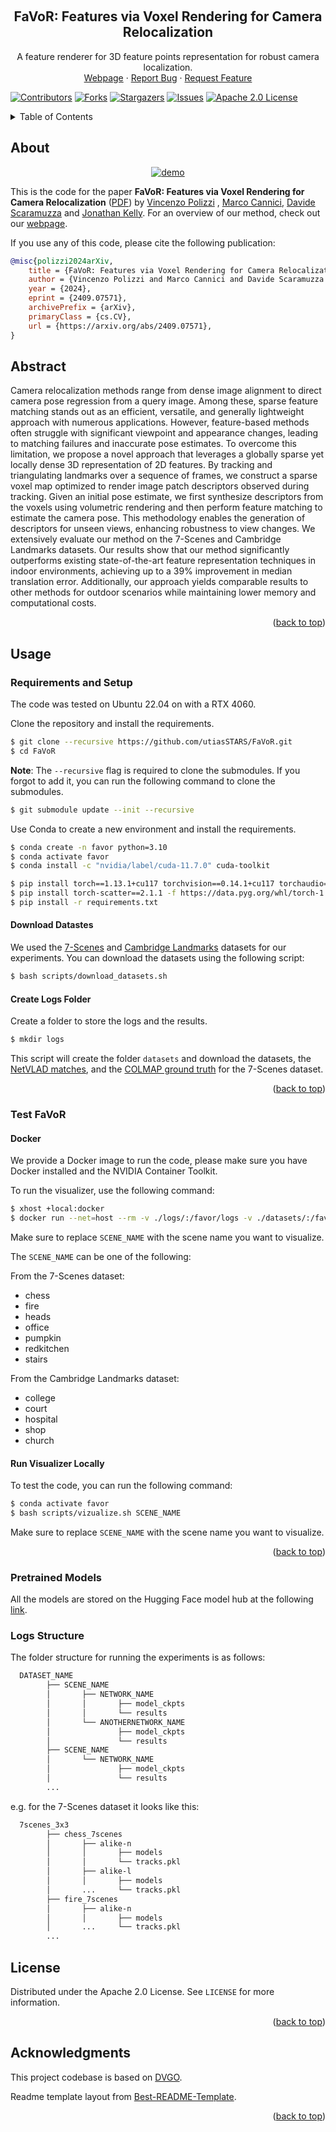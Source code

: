 <a name="readme-top"></a>

<!-- PROJECT LOGO -->
<br />
<div align="center">

<h2 align="center">FaVoR: Features via Voxel Rendering for Camera Relocalization
</h2>

  <p align="center">
A feature renderer for 3D feature points representation for robust camera localization.
    <br/>
    <a href="https://papers.starslab.ca/favor/">Webpage</a>
    ·
    <a href="https://github.com/utiasSTARS/FaVoR/issues">Report Bug</a>
    ·
    <a href="https://github.com/utiasSTARS/FaVoR/issues">Request Feature</a>
  </p>
</div>

[![Contributors][contributors-shield]][contributors-url]
[![Forks][forks-shield]][forks-url]
[![Stargazers][stars-shield]][stars-url]
[![Issues][issues-shield]][issues-url]
[![Apache 2.0 License][license-shield]][license-url]

<!-- TABLE OF CONTENTS -->
<details>
  <summary>Table of Contents</summary>
  <ol>
    <li>
      <a href="#about">About</a>
    </li>
    <li>
      <a href="#abstract">Abstract</a>
    </li>
    <li><a href="#structure">Structure</a></li>
    <li><a href="#usage">Usage</a></li>
        <ul><a href="#requirements">Requirements</a></ul>
        <ul><a href="#installation">How to Run the Code</a></ul>
        <ul><a href="#docker">Docker</a></ul>
        <ul><a href="#interface">Interface</a></ul>
        <ul><a href="#demo">Demo</a></ul>
    <li><a href="datasets">Datasets</a></li>
    <li><a href="#license">License</a></li>
    <li><a href="#acknowledgments">Acknowledgments</a></li>
  </ol>
</details>

## About

<div align="center">
  <a href="https://github.com/jpl-x/x_multi_agent">
    <img src="media/video_desc_invariance.gif" alt="demo" >
  </a>
</div>

This is the code for the paper **FaVoR: Features via Voxel Rendering for Camera Relocalization**
([PDF](https://arxiv.org/pdf/2409.07571)) by [Vincenzo Polizzi](https://polivi.iobii.com)
, [Marco Cannici](https://marcocannici.github.io/), [Davide Scaramuzza](http://rpg.ifi.uzh.ch/people_scaramuzza.html)
and [Jonathan Kelly](https://starslab.ca/people/prof-jonathan-kelly/).
For an overview of our method, check out our [webpage](https://papers.starslab.ca/favor/).

If you use any of this code, please cite the following publication:

```bibtex
@misc{polizzi2024arXiv,
    title = {FaVoR: Features via Voxel Rendering for Camera Relocalization},
    author = {Vincenzo Polizzi and Marco Cannici and Davide Scaramuzza and Jonathan Kelly},
    year = {2024},
    eprint = {2409.07571},
    archivePrefix = {arXiv},
    primaryClass = {cs.CV},
    url = {https://arxiv.org/abs/2409.07571},
}
```

## Abstract

Camera relocalization methods range from dense image alignment to direct camera pose regression from a query image.
Among these, sparse feature matching stands out as an efficient, versatile, and generally lightweight approach with
numerous applications. However, feature-based methods often struggle with significant viewpoint and appearance changes,
leading to matching failures and inaccurate pose estimates. To overcome this limitation, we propose a novel approach
that leverages a globally sparse yet locally dense 3D representation of 2D features. By tracking and triangulating
landmarks over a sequence of frames, we construct a sparse voxel map optimized to render image patch descriptors
observed during tracking. Given an initial pose estimate, we first synthesize descriptors from the voxels using
volumetric rendering and then perform feature matching to estimate the camera pose. This methodology enables the
generation of descriptors for unseen views, enhancing robustness to view changes. We extensively evaluate our method on
the 7-Scenes and Cambridge Landmarks datasets. Our results show that our method significantly outperforms existing
state-of-the-art feature representation techniques in indoor environments, achieving up to a 39% improvement in median
translation error. Additionally, our approach yields comparable results to other methods for outdoor scenarios while
maintaining lower memory and computational costs.

<p align="right">(<a href="#readme-top">back to top</a>)</p>

## Usage

### Requirements and Setup

The code was tested on Ubuntu 22.04 on with a RTX 4060.

Clone the repository and install the requirements.

```bash
$ git clone --recursive https://github.com/utiasSTARS/FaVoR.git
$ cd FaVoR
```

**Note**: The `--recursive` flag is required to clone the submodules. If you forgot to add it, you can run the following
command to clone the submodules.

```bash
$ git submodule update --init --recursive
```

Use Conda to create a new environment and install the requirements.

```bash
$ conda create -n favor python=3.10
$ conda activate favor
$ conda install -c "nvidia/label/cuda-11.7.0" cuda-toolkit
```

```bash
$ pip install torch==1.13.1+cu117 torchvision==0.14.1+cu117 torchaudio==0.13.1 --extra-index-url https://download.pytorch.org/whl/cu117
$ pip install torch-scatter==2.1.1 -f https://data.pyg.org/whl/torch-1.13.1+cu117.html
$ pip install -r requirements.txt
```

#### Download Datastes

We used the [7-Scenes](https://www.microsoft.com/en-us/research/project/rgb-d-dataset-7-scenes/)
and [Cambridge Landmarks](https://www.repository.cam.ac.uk/items/53788265-cb98-42ee-b85b-7a0cbc8eddb3) datasets for our
experiments. You can download the datasets using the following script:

```bash
$ bash scripts/download_datasets.sh
```

#### Create Logs Folder

Create a folder to store the logs and the results.

```bash
$ mkdir logs
```

This script will create the folder `datasets` and download the datasets,
the [NetVLAD matches](https://cvg-data.inf.ethz.ch/pixloc_CVPR2021/), and
the [COLMAP ground truth](https://github.com/tsattler/visloc_pseudo_gt_limitations/tree/main) for the 7-Scenes dataset.


<p align="right">(<a href="#readme-top">back to top</a>)</p>

### Test FaVoR

#### Docker

We provide a Docker image to run the code, please make sure you have Docker installed and the NVIDIA Container Toolkit.

To run the visualizer, use the following command:

```bash
$ xhost +local:docker
$ docker run --net=host --rm -v ./logs/:/favor/logs -v ./datasets/:/favor/datasets --privileged --gpus all -e DISPLAY=$DISPLAY -v /tmp/.X11-unix:/tmp/.X11-unix -it favor bash /favor/scripts/visualizer.sh SCENE_NAME
```

Make sure to replace `SCENE_NAME` with the scene name you want to visualize.

The `SCENE_NAME` can be one of the following:

From the 7-Scenes dataset:

- chess
- fire
- heads
- office
- pumpkin
- redkitchen
- stairs

From the Cambridge Landmarks dataset:

- college
- court
- hospital
- shop
- church

#### Run Visualizer Locally

To test the code, you can run the following command:

```bash
$ conda activate favor
$ bash scripts/vizualize.sh SCENE_NAME
```

Make sure to replace `SCENE_NAME` with the scene name you want to visualize.

<p align="right">(<a href="#readme-top">back to top</a>)</p>

### Pretrained Models

All the models are stored on the Hugging Face model hub at the following [link](https://huggingface.co/viciopoli/FaVoR).

### Logs Structure

The folder structure for running the experiments is as follows:

```bash
  DATASET_NAME
        ├── SCENE_NAME
        │       ├── NETWORK_NAME
        │       │       ├── model_ckpts
        │       │       └── results
        │       └── ANOTHERNETWORK_NAME
        │               ├── model_ckpts
        │               └── results
        ├── SCENE_NAME
        │       └── NETWORK_NAME
        │               ├── model_ckpts
        │               └── results
        ...  
```

e.g. for the 7-Scenes dataset it looks like this:

```bash
  7scenes_3x3
        ├── chess_7scenes
        │       ├── alike-n
        │       │       ├── models
        │       │       └── tracks.pkl
        │       ├── alike-l
        │       │       ├── models
        │       ...     └── tracks.pkl
        ├── fire_7scenes
        │       ├── alike-n
        │       │       ├── models
        │       ...     └── tracks.pkl
        ...  
```

## License

Distributed under the Apache 2.0 License. See `LICENSE` for more information.

<p align="right">(<a href="#readme-top">back to top</a>)</p>

## Acknowledgments

This project codebase is based on [DVGO](https://sunset1995.github.io/dvgo/).

Readme template layout from [Best-README-Template](https://github.com/othneildrew/Best-README-Template).
<p align="right">(<a href="#readme-top">back to top</a>)</p>


[contributors-shield]: https://img.shields.io/github/contributors/utiasSTARS/FaVoR.svg?style=for-the-badge

[contributors-url]: https://github.com/utiasSTARS/FaVoR/graphs/contributors

[forks-shield]: https://img.shields.io/github/forks/utiasSTARS/FaVoR.svg?style=for-the-badge

[forks-url]: https://github.com/utiasSTARS/FaVoR/network/members

[stars-shield]: https://img.shields.io/github/stars/utiasSTARS/FaVoR.svg?style=for-the-badge

[stars-url]: https://github.com/utiasSTARS/FaVoR/stargazers

[issues-shield]: https://img.shields.io/github/issues/utiasSTARS/FaVoR.svg?style=for-the-badge

[issues-url]: https://github.com/utiasSTARS/FaVoR/issues

[license-shield]: https://img.shields.io/github/license/utiasSTARS/FaVoR.svg?style=for-the-badge

[license-url]: https://github.com/utiasSTARS/FaVoR/tree/build_and_play/LICENSE

[product-screenshot]: images/demo.gif
